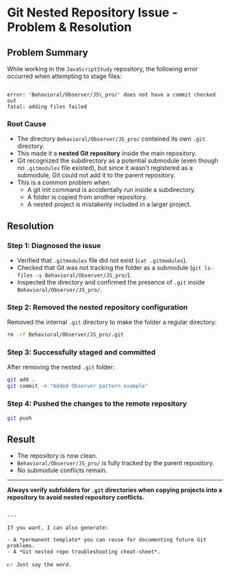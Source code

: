 # Git Nested Repository Issue - Problem & Resolution

## Problem Summary

While working in the `JavaScriptStudy` repository, the following error occurred when attempting to stage files:

```

error: 'Behavioral/Observer/JS\_pro/' does not have a commit checked out
fatal: adding files failed

````

### Root Cause

- The directory `Behavioral/Observer/JS_pro/` contained its own `.git` directory.
- This made it a **nested Git repository** inside the main repository.
- Git recognized the subdirectory as a potential submodule (even though no `.gitmodules` file existed), but since it wasn't registered as a submodule, Git could not add it to the parent repository.
- This is a common problem when:
  - A git init command is accidentally run inside a subdirectory.
  - A folder is copied from another repository.
  - A nested project is mistakenly included in a larger project.

## Resolution

### Step 1: Diagnosed the issue

- Verified that `.gitmodules` file did not exist (`cat .gitmodules`).
- Checked that Git was not tracking the folder as a submodule (`git ls-files -s Behavioral/Observer/JS_pro/`).
- Inspected the directory and confirmed the presence of `.git` inside `Behavioral/Observer/JS_pro/`.

### Step 2: Removed the nested repository configuration

Removed the internal `.git` directory to make the folder a regular directory:

```bash
rm -rf Behavioral/Observer/JS_pro/.git
````

### Step 3: Successfully staged and committed

After removing the nested `.git` folder:

```bash
git add .
git commit -m "Added Observer pattern example"
```

### Step 4: Pushed the changes to the remote repository

```bash
git push
```

## Result

* The repository is now clean.
* `Behavioral/Observer/JS_pro/` is fully tracked by the parent repository.
* No submodule conflicts remain.

---

**Always verify subfolders for `.git` directories when copying projects into a repository to avoid nested repository conflicts.**

```

---

If you want, I can also generate:

- A *permanent template* you can reuse for documenting future Git problems.
- A *Git nested repo troubleshooting cheat-sheet*.

👉 Just say the word.
```

